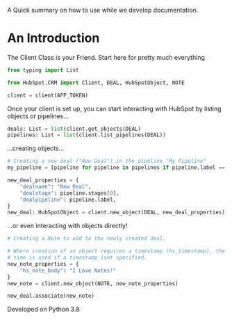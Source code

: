 A Quick summary on how to use while we develop documentation.

# An Introduction
The Client Class is your Friend.  Start here for pretty much everything

``` Python
from typing import List

from HubSpot.CRM import Client, DEAL, HubSpotObject, NOTE

client = client(APP_TOKEN)
```

Once your client is set up, you can start interacting with HubSpot by listing objects or pipelines...

``` Python
deals: List = list(client.get_objects(DEAL)
pipelines: List = list(client.list_pipelines(DEAL))
```

...creating objects...
``` Python
# Creating a new deal ("New Deal") in the pipeline "My Pipeline"
my_pipeline = [pipeline for pipeline in pipelines if pipeline.label == "My Pipeline"][0]

new_deal_properties = {
    "dealname": "New Deal",
    "dealstage": pipeline.stages[0],
    "dealpipeline": pipeline.label,
}
new_deal: HubSpotObject = client.new_object(DEAL, new_deal_properties)
```

...or even interacting with objects directly!
``` Python
# Creating a Note to add to the newly created deal.

# Where creation of an object requires a timestamp (hs_timestamp), the current 
# time is used if a timestamp isnt specified.
new_note_properties = {
    "hs_note_body": "I Love Notes!"
}
new_note = client.new_object(NOTE, new_note_properties)

new_deal.associate(new_note)
```

Developed on Python 3.8
